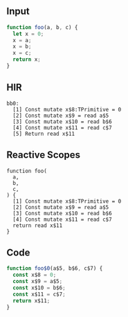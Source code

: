 
## Input

```javascript
function foo(a, b, c) {
  let x = 0;
  x = a;
  x = b;
  x = c;
  return x;
}

```

## HIR

```
bb0:
  [1] Const mutate x$8:TPrimitive = 0
  [2] Const mutate x$9 = read a$5
  [3] Const mutate x$10 = read b$6
  [4] Const mutate x$11 = read c$7
  [5] Return read x$11
```

## Reactive Scopes

```
function foo(
  a,
  b,
  c,
) {
  [1] Const mutate x$8:TPrimitive = 0
  [2] Const mutate x$9 = read a$5
  [3] Const mutate x$10 = read b$6
  [4] Const mutate x$11 = read c$7
  return read x$11
}

```

## Code

```javascript
function foo$0(a$5, b$6, c$7) {
  const x$8 = 0;
  const x$9 = a$5;
  const x$10 = b$6;
  const x$11 = c$7;
  return x$11;
}

```
      
